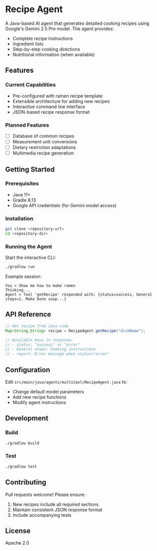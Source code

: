 # Recipe Agent

A Java-based AI agent that generates detailed cooking recipes using Google's Gemini 2.5 Pro model. The agent provides:
- Complete recipe instructions
- Ingredient lists
- Step-by-step cooking directions
- Nutritional information (when available)

## Features

### Current Capabilities
- Pre-configured with ramen recipe template
- Extensible architecture for adding new recipes
- Interactive command line interface
- JSON-based recipe response format

### Planned Features
- [ ] Database of common recipes
- [ ] Measurement unit conversions
- [ ] Dietary restriction adaptations
- [ ] Multimedia recipe generation

## Getting Started

### Prerequisites
- Java 11+
- Gradle 8.13
- Google API credentials (for Gemini model access)

### Installation
```bash
git clone <repository-url>
cd <repository-dir>
```

### Running the Agent
Start the interactive CLI:
```bash
./gradlew run
```

Example session:
```
You > Show me how to make ramen
Thinking...
Agent > Tool 'getRecipe' responded with: {status=success, General steps=1. Make bone soup...}
```

## API Reference
```java
// Get recipe from Java code
Map<String,String> recipe = RecipeAgent.getRecipe("dishName");

// Available keys in response:
// - status: "success" or "error"
// - General steps: Cooking instructions
// - report: Error message when status="error"
```

## Configuration
Edit `src/main/java/agents/multitool/RecipeAgent.java` to:
- Change default model parameters
- Add new recipe functions
- Modify agent instructions

## Development

### Build
```bash
./gradlew build
```

### Test
```bash
./gradlew test
```

## Contributing
Pull requests welcome! Please ensure:
1. New recipes include all required sections
2. Maintain consistent JSON response format
3. Include accompanying tests

## License
Apache 2.0
